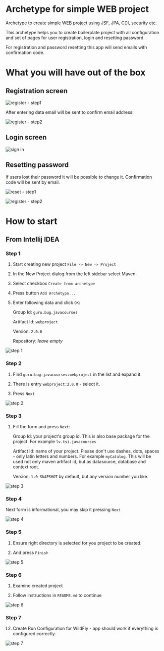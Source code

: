# Archetype for simple WEB project

Archetype to create simple WEB project using JSF, JPA, CDI, security etc.

This archetype helps you to create boilerplate project with all configuration and set of pages for user registration, login and resetting password.

For registration and password resetting this app will send emails with confirmation code.

# What you will have out of the box

## Registration screen

![register - step1](img/register1.png)

After entering data email will be sent to confirm email address:

![register - step2](img/register2.png)

## Login screen

![sign in](img/signin.png)

## Resetting password

If users lost their password it will be possible to change it. Confirmation code will be sent by email.

![reset - step1](img/reset1.png)

![register - step2](img/reset2.png)

# How to start

## From Intellij IDEA

### Step 1

1. Start creating new project `File -> New -> Project`

2. In the New Project dialog from the left sidebar select Maven.

3. Select checkbox `Create from archetype`

4. Press button `Add Archetype...`

5. Enter following data and click `OK`:
   
   Group Id:    `guru.bug.javacourses`
   
   Artifact Id: `webproject`
   
   Version:     `2.0.0`
   
   Repository:  *leave empty*
   
![step 1](img/step01.png)

### Step 2

1. Find `guru.bug.javacourses:webproject` in the list and expand it. 

2. There is entry `webproject:2.0.0` - select it. 

3. Press `Next`

![step 2](img/step02.png)

### Step 3

1. Fill the form and press `Next`:
   
   Group Id: your project's group id. This is also base package for the project. For example `lv.tsi.javacourses`

   Artifact Id: name of your project. Please don't use dashes, dots, spaces - only latin letters and numbers. For example `myCatalog`. 
   This will be used not only maven artifact id, but as datasource, database and context root.
   
   Version: `1.0-SNAPSHOT` by default, but any version number you like.
 
![step 3](img/step03.png)

### Step 4
   
Next form is informational, you may skip it pressing `Next`

![step 4](img/step04.png)

### Step 5

1. Ensure right directory is selected for you project to be created. 

2. And press `Finish`

![step 5](img/step05.png)

### Step 6

1. Examine created project

2. Follow instructions in `README.md` to continue

![step 6](img/step06.png)

### Step 7

12. Create Run Configuration for WildFly - app should work if everything is configured correctly. 

![step 7](img/step07.png)
